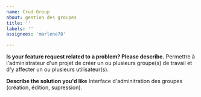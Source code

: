 ```yaml
---
name: Crud Group
about: gestion des groupes
title: ''
labels: ''
assignees: 'marlene78'

---
```


**Is your feature request related to a problem? Please describe.**
Permettre à l'administrateur d'un projet de créer un ou plusieurs groupe(s) de travail et d'y affecter 
un ou plusieurs utilisateur(s).


**Describe the solution you'd like**
Interface d'adminitration des groupes (création, édition, supression). 

